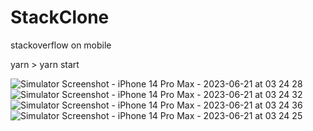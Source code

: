 # StackClone
stackoverflow on mobile

yarn > yarn start

![Simulator Screenshot - iPhone 14 Pro Max - 2023-06-21 at 03 24 28](https://github.com/Deepom5/StackClone/assets/64247104/c2deac43-1402-4236-8e1c-43216b14d019)
![Simulator Screenshot - iPhone 14 Pro Max - 2023-06-21 at 03 24 32](https://github.com/Deepom5/StackClone/assets/64247104/03710a73-d8a8-4f49-b6c6-402313ad15ad)
![Simulator Screenshot - iPhone 14 Pro Max - 2023-06-21 at 03 24 36](https://github.com/Deepom5/StackClone/assets/64247104/ff121f87-acb6-4963-aa0c-427428770fa0)
![Simulator Screenshot - iPhone 14 Pro Max - 2023-06-21 at 03 24 25](https://github.com/Deepom5/StackClone/assets/64247104/e4654cf0-ff12-452d-88c3-e9ad4dbb6bb7)
